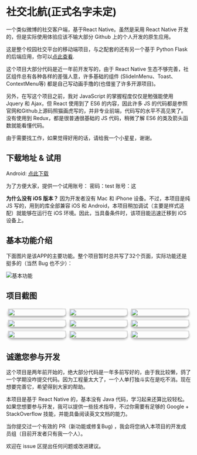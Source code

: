 社交北航(正式名字未定)
=======

一个类似微博的社交客户端，基于React Native。虽然是采用 React Native 开发的，但是实际使用体验应该不输大部分 Github 上的个人开发的原生应用。

这是整个校园社交平台的移动端项目，与之配套的还有另一个基于 Python Flask 的后端应用，你可以[点此查看](https://github.com/fondoger/School).

这个项目大部分代码是近一年前开发写的，由于 React Native 生态不够完善，社区组件总有各种各样的差强人意，许多基础的组件 (SlideInMenu、Toast、ContextMenu等) 都是自己写动画手撸的(也借鉴了许多开源项目)。

另外，在写这个项目之前，我对 JavaScript 的掌握程度仅仅是勉强能使用 Jquery 和 Ajax，但 React 使用到了 ES6 的内容，因此许多 JS 的代码都是参照官网和Github上源码照猫画虎写的，并非专业前端，代码写的水平不高见笑了。没有使用到 Redux，都是很普通很基础的 JS 代码，稍微了解 ES6 的类及箭头函数就能看懂代码。

由于需要找工作，如果觉得好用的话，请给我一个小星星，谢谢。

## 下载地址 & 试用

Android: [点此下载](http://asserts.fondoger.cn/personal/app-release.apk)

为了方便大家，提供一个试用账号：
密码：test
账号：这

**为什么没有 iOS 版本？**
因为开发者没有 Mac 和 iPhone 设备。不过，本项目是纯 JS 写的，用到的库全部兼容 iOS 和 Android，本项目稍加调试（主要是样式适配）就能够在运行在 iOS 环境。因此，当具备条件时，该项目能迅速迁移到 iOS 设备上。

## 基本功能介绍

下面图片是该APP的主要功能。整个项目暂时总共写了32个页面，实际功能还是挺多的（当然 Bug 也不少）：

![基本功能](http://ww1.sinaimg.cn/large/0070O95Yly1g36sx92wojj30ox0io410.jpg)

项目截图
-------

<style>
  .row {
  	display: flex; 
    flex-direction: row;
  }
  .card {
    flex: 1;
    margin: 5px;
    box-shadow: 0 3px 6px rgba(0,0,0,0.16), 0 3px 6px rgba(0,0,0,0.23);
    border-radius: 10px;
  }
  .img {
  	width: 100%;
    height: auto;
  }
</style>


<div style="width: 100%;">
    <div class="row">
        <div class="card"><img class="img" src="http://ww1.sinaimg.cn/large/0070O95Yly1g36qrwahgnj30u01t0qno.jpg"></div>
        <div class="card"><img class="img" src="http://ww1.sinaimg.cn/large/0070O95Yly1g36qruhk1gj30u01t013q.jpg"></div>
        <div class="card"><img class="img" src="http://ww1.sinaimg.cn/large/0070O95Yly1g36qrtwsyej30u01t0n7g.jpg"></div>
    </div>
    <div class="row">
        <div class="card"><img class="img" src="http://ww1.sinaimg.cn/large/0070O95Yly1g36qrsa7s3j30u01t0tnm.jpg" ></div>
        <div class="card"><img class="img" src="http://ww1.sinaimg.cn/large/0070O95Yly1g36qrwll2rj30u01t01kx.jpg" height="auto"></div>
        <div class="card"><img class="img" src="http://ww1.sinaimg.cn/large/0070O95Yly1g36qrx12q2j30u01t0160.jpg" height="auto"></div>
    </div>
    <div style="display: flex; flex-direction: row;">
    	<div class="card"><img class="img" src="http://ww1.sinaimg.cn/large/0070O95Yly1g36spb7511j30u01t00u7.jpg"  height="auto"></div>
        <div class="card"><img class="img" src="http://ww1.sinaimg.cn/large/0070O95Yly1g36qrq8qxqj30u01t041m.jpg" height="auto"></div>
        <div class="card"><img class="img" src="http://ww1.sinaimg.cn/large/0070O95Yly1g36spuxfghj30u01t0qci.jpg" height="auto"></div>
    </div>
</div>


## 诚邀您参与开发

这个项目是两年前开始的，绝大部分代码是一年多前写好的，由于我比较懒，鸽了一个学期没咋提交代码。因为工程量太大了，一个人单打独斗实在是吃不消。现在想要完善它，希望得到大家的帮助。

本项目是基于 React Native 的，基本没有 Java 代码，学习起来还算比较轻松。如果您想要参与开发，我可以提供一些技术指导，不过你需要有足够的 Google + StackOverflow 技能，并能具备阅读英文文档的能力。

当你提交过一个有效的 PR（新功能或修复Bug) ，我会将您纳入本项目的开发成员组（目前开发者只有我一个人）。

欢迎在 issue 区提出任何问题或改进建议。
